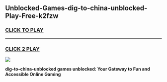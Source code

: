 
## Unblocked-Games-dig-to-china-unblocked-Play-Free-k2fzw
<h3>
<a href="https://premium76.site?title=dig-to-china-unblocked&ref=24M">CLICK TO PLAY</a></h3>
<hr>

<h3>
<a href="https://premium76.site?title=dig-to-china-unblocked&ref=24M">CLICK 2 PLAY</a>
  
</h3>

<a href="https://premium76.site?title=dig-to-china-unblocked&ref=24M"><img src="https://clearcache.store/games.png"></a>


**dig-to-china-unblocked games unblocked: Your Gateway to Fun and Accessible Online Gaming**
